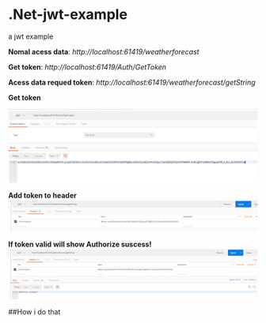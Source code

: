 # .Net-jwt-example
a jwt example

**Nomal acess data**: *http://localhost:61419/weatherforecast*

**Get token**: *http://localhost:61419/Auth/GetToken*

**Acess data requed token**: *http://localhost:61419/weatherforecast/getString*

**Get token**

 ![Lấy token](https://github.com/ngocminh2306/.Net-jwt-example/blob/master/blob/master/Image/b1.PNG)
 
 **Add token to header**
 ![Lấy token](https://github.com/ngocminh2306/.Net-jwt-example/blob/master/blob/master/Image/b2.PNG)
 
 **If token valid will show Authorize suscess!**
 ![Lấy token](https://github.com/ngocminh2306/.Net-jwt-example/blob/master/blob/master/Image/b3.PNG)
 
 ##How i do that
